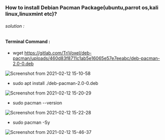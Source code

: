

### How to install Debian Pacman Package(ubuntu,parrot os,kali linux,linuxmint etc)? ###


<h6>solution :</h6>


<h4>Terminal Command : </h4>



+ wget https://gitlab.com/TriVoxel/deb-pacman/uploads/460d83f8711c1ab5e16065e57e7eeabc/deb-pacman-2.0-0.deb

![Screenshot from 2021-02-12 15-10-58](https://user-images.githubusercontent.com/69615463/107754849-41929680-6d4c-11eb-82d6-db53ea50dd0d.png)


+ sudo apt install ./deb-pacman-2.0-0.deb

![Screenshot from 2021-02-12 15-20-29](https://user-images.githubusercontent.com/69615463/107754862-46574a80-6d4c-11eb-80e8-20ac9dd7343c.png)

+ sudo pacman --version

![Screenshot from 2021-02-12 15-22-28](https://user-images.githubusercontent.com/69615463/107754894-4eaf8580-6d4c-11eb-80db-9b6218ecce09.png)

+ sudo pacman -Sy

![Screenshot from 2021-02-12 15-46-37](https://user-images.githubusercontent.com/69615463/107754921-58d18400-6d4c-11eb-9424-237d9874148c.png)


